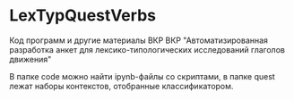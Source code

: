 # LexTypQuestVerbs

Код программ и другие материалы ВКР ВКР "Автоматизированная разработка анкет для лексико-типологических исследований глаголов движения"

В папке code можно найти ipynb-файлы со скриптами, в папке quest лежат наборы контекстов, отобранные классификатором.

